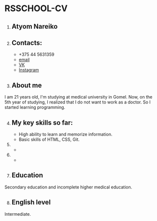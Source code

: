 # RSSCHOOL-CV

1. ## Atyom Nareiko

2. ## Contacts:
    * +375 44 5631359
    * [email](adelliksnew@mail.ru)
    * [VK](https://vk.com/adelliks)
    * [Instagram](https://instagram.com/adelliksman)
  
3. ## About me 
I am 21 years old, I'm studying at medical university in Gomel. Now, on the 5th year of studying, I realized that I do not want to work as a doctor. So I started learning programming.

4. ## My key skills so far:
    * High ability to learn and memorize information.
    * Basic skills of HTML, CSS, Git.

5. -

6. -

7. ## Education 
Secondary education and incomplete higher medical education.

8. ## English level 
Intermediate.